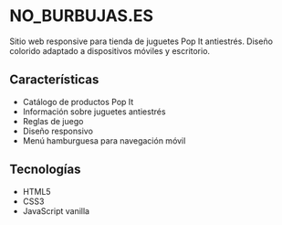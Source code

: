 # NO_BURBUJAS.ES

Sitio web responsive para tienda de juguetes Pop It antiestrés. Diseño colorido adaptado a dispositivos móviles y escritorio.

## Características

- Catálogo de productos Pop It
- Información sobre juguetes antiestrés
- Reglas de juego
- Diseño responsivo
- Menú hamburguesa para navegación móvil

## Tecnologías

- HTML5
- CSS3
- JavaScript vanilla
